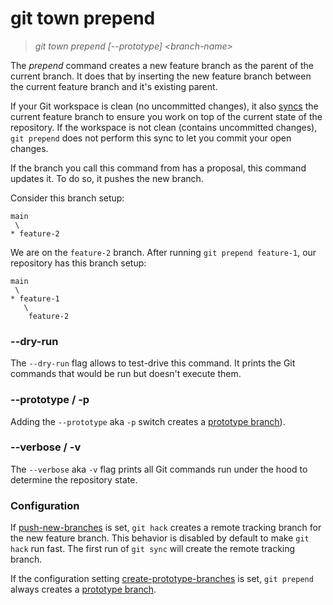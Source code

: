 # git town prepend

> _git town prepend [--prototype] &lt;branch-name&gt;_

The _prepend_ command creates a new feature branch as the parent of the current
branch. It does that by inserting the new feature branch between the current
feature branch and it's existing parent.

If your Git workspace is clean (no uncommitted changes), it also
[syncs](sync.md) the current feature branch to ensure you work on top of the
current state of the repository. If the workspace is not clean (contains
uncommitted changes), `git prepend` does not perform this sync to let you commit
your open changes.

If the branch you call this command from has a proposal, this command updates
it. To do so, it pushes the new branch.

Consider this branch setup:

```
main
 \
* feature-2
```

We are on the `feature-2` branch. After running `git prepend feature-1`, our
repository has this branch setup:

```
main
 \
* feature-1
   \
    feature-2
```

### --dry-run

The `--dry-run` flag allows to test-drive this command. It prints the Git
commands that would be run but doesn't execute them.

### --prototype / -p

Adding the `--prototype` aka `-p` switch creates a
[prototype branch](../branch-types.md#prototype-branches)).

### --verbose / -v

The `--verbose` aka `-v` flag prints all Git commands run under the hood to
determine the repository state.

### Configuration

If [push-new-branches](../preferences/push-new-branches.md) is set, `git hack`
creates a remote tracking branch for the new feature branch. This behavior is
disabled by default to make `git hack` run fast. The first run of `git sync`
will create the remote tracking branch.

If the configuration setting
[create-prototype-branches](../preferences/create-prototype-branches.md) is set,
`git prepend` always creates a
[prototype branch](../branch-types.md#prototype-branches).
